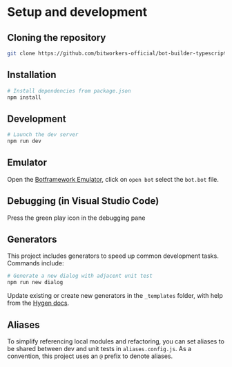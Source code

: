 # Setup and development

## Cloning the repository

```bash
git clone https://github.com/bitworkers-official/bot-builder-typescript-starter
```

## Installation

```bash
# Install dependencies from package.json
npm install
```

## Development

```bash
# Launch the dev server
npm run dev
```

## Emulator

Open the [Botframework Emulator](https://github.com/Microsoft/BotFramework-Emulator), click on `open bot` select the `bot.bot` file.

## Debugging (in Visual Studio Code)

Press the green play icon in the debugging pane

## Generators

This project includes generators to speed up common development tasks. Commands include:

```bash
# Generate a new dialog with adjacent unit test
npm run new dialog
```

Update existing or create new generators in the `_templates` folder, with help from the [Hygen docs](http://www.hygen.io/).

## Aliases

To simplify referencing local modules and refactoring, you can set aliases to be shared between dev and unit tests in `aliases.config.js`. As a convention, this project uses an `@` prefix to denote aliases.
